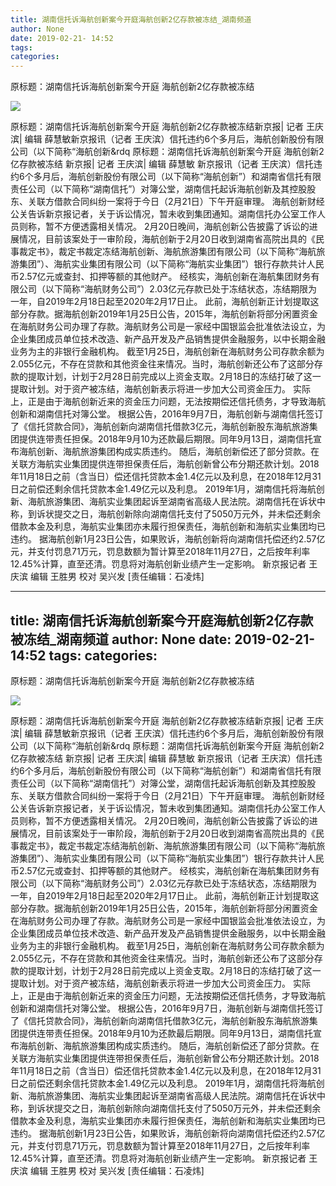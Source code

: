 ```yaml
---
title: 湖南信托诉海航创新案今开庭海航创新2亿存款被冻结_湖南频道
author: None
date: 2019-02-21- 14:52
tags: 
categories: 
---
```

原标题：湖南信托诉海航创新案今开庭 海航创新2亿存款被冻结
<!-- more -->
                
<img align="center" border="0" src="http://p2.ifengimg.com/a/2016/0810/204c433878d5cf9size1_w16_h16.png" />
                
            
原标题：湖南信托诉海航创新案今开庭 海航创新2亿存款被冻结新京报| 记者 王庆滨| 编辑 薛慧敏新京报讯（记者 王庆滨）信托违约6个多月后，海航创新股份有限公司（以下简称“海航创新&rdq
原标题：湖南信托诉海航创新案今开庭 海航创新2亿存款被冻结
新京报| 记者 王庆滨| 编辑 薛慧敏
新京报讯（记者 王庆滨）信托违约6个多月后，海航创新股份有限公司（以下简称“海航创新”）和湖南省信托有限责任公司（以下简称“湖南信托”）对簿公堂，湖南信托起诉海航创新及其控股股东、关联方借款合同纠纷一案将于今日（2月21日）下午开庭审理。
海航创新财经公关告诉新京报记者，关于诉讼情况，暂未收到集团通知。湖南信托办公室工作人员则称，暂不方便透露相关情况。
2月20日晚间，海航创新公告披露了诉讼的进展情况，目前该案处于一审阶段，海航创新于2月20日收到湖南省高院出具的《民事裁定书》，裁定书裁定冻结海航创新、海航旅游集团有限公司（以下简称“海航旅游集团”）、海航实业集团有限公司（以下简称“海航实业集团”）银行存款共计人民币2.57亿元或查封、扣押等额的其他财产。
经核实，海航创新在海航集团财务有限公司（以下简称“海航财务公司”）2.03亿元存款已处于冻结状态，冻结期限为一年，自2019年2月18日起至2020年2月17日止。
此前，海航创新正计划提取这部分存款。据海航创新2019年1月25日公告，2015年，海航创新将部分闲置资金在海航财务公司办理了存款。海航财务公司是一家经中国银监会批准依法设立，为企业集团成员单位技术改造、新产品开发及产品销售提供金融服务，以中长期金融业务为主的非银行金融机构。
截至1月25日，海航创新在海航财务公司存款余额为2.055亿元，不存在贷款和其他资金往来情况。当时，海航创新还公布了这部分存款的提取计划，计划于2月28日前完成以上资金支取。2月18日的冻结打破了这一提取计划。对于资产被冻结，海航创新表示将进一步加大公司资金压力。
实际上，正是由于海航创新近来的资金压力问题，无法按期偿还信托债务，才导致海航创新和湖南信托对簿公堂。
根据公告，2016年9月7日，海航创新与湖南信托签订了《信托贷款合同》，海航创新向湖南信托借款3亿元，海航创新股东海航旅游集团提供连带责任担保。2018年9月10为还款最后期限。同年9月13日，湖南信托宣布海航创新、海航旅游集团构成实质违约。
随后，海航创新偿还了部分贷款。在关联方海航实业集团提供连带担保责任后，海航创新曾公布分期还款计划。2018年11月18日之前（含当日）偿还信托贷款本金1.4亿元以及利息，在2018年12月31日之前偿还剩余信托贷款本金1.49亿元以及利息。
2019年1月，湖南信托将海航创新、海航旅游集团、海航实业集团起诉至湖南省高级人民法院。湖南信托在诉状中称，到诉状提交之日，海航创新除向湖南信托支付了5050万元外，并未偿还剩余借款本金及利息，海航实业集团亦未履行担保责任，海航创新和海航实业集团均已违约。
据海航创新1月23日公告，如果败诉，海航创新将向湖南信托偿还约2.57亿元，并支付罚息71万元，罚息数额为暂计算至2018年11月27日，之后按年利率12.45%计算，直至还清。罚息将对海航创新业绩产生一定影响。
新京报记者 王庆滨 编辑 王胜男 校对 吴兴发
[责任编辑：石凌炜]
            
---
title: 湖南信托诉海航创新案今开庭海航创新2亿存款被冻结_湖南频道
author: None
date: 2019-02-21- 14:52
tags: 
categories: 
---
原标题：湖南信托诉海航创新案今开庭 海航创新2亿存款被冻结
<!-- more -->
                
<img align="center" border="0" src="http://p2.ifengimg.com/a/2016/0810/204c433878d5cf9size1_w16_h16.png" />
                
            
原标题：湖南信托诉海航创新案今开庭 海航创新2亿存款被冻结新京报| 记者 王庆滨| 编辑 薛慧敏新京报讯（记者 王庆滨）信托违约6个多月后，海航创新股份有限公司（以下简称“海航创新&rdq
原标题：湖南信托诉海航创新案今开庭 海航创新2亿存款被冻结
新京报| 记者 王庆滨| 编辑 薛慧敏
新京报讯（记者 王庆滨）信托违约6个多月后，海航创新股份有限公司（以下简称“海航创新”）和湖南省信托有限责任公司（以下简称“湖南信托”）对簿公堂，湖南信托起诉海航创新及其控股股东、关联方借款合同纠纷一案将于今日（2月21日）下午开庭审理。
海航创新财经公关告诉新京报记者，关于诉讼情况，暂未收到集团通知。湖南信托办公室工作人员则称，暂不方便透露相关情况。
2月20日晚间，海航创新公告披露了诉讼的进展情况，目前该案处于一审阶段，海航创新于2月20日收到湖南省高院出具的《民事裁定书》，裁定书裁定冻结海航创新、海航旅游集团有限公司（以下简称“海航旅游集团”）、海航实业集团有限公司（以下简称“海航实业集团”）银行存款共计人民币2.57亿元或查封、扣押等额的其他财产。
经核实，海航创新在海航集团财务有限公司（以下简称“海航财务公司”）2.03亿元存款已处于冻结状态，冻结期限为一年，自2019年2月18日起至2020年2月17日止。
此前，海航创新正计划提取这部分存款。据海航创新2019年1月25日公告，2015年，海航创新将部分闲置资金在海航财务公司办理了存款。海航财务公司是一家经中国银监会批准依法设立，为企业集团成员单位技术改造、新产品开发及产品销售提供金融服务，以中长期金融业务为主的非银行金融机构。
截至1月25日，海航创新在海航财务公司存款余额为2.055亿元，不存在贷款和其他资金往来情况。当时，海航创新还公布了这部分存款的提取计划，计划于2月28日前完成以上资金支取。2月18日的冻结打破了这一提取计划。对于资产被冻结，海航创新表示将进一步加大公司资金压力。
实际上，正是由于海航创新近来的资金压力问题，无法按期偿还信托债务，才导致海航创新和湖南信托对簿公堂。
根据公告，2016年9月7日，海航创新与湖南信托签订了《信托贷款合同》，海航创新向湖南信托借款3亿元，海航创新股东海航旅游集团提供连带责任担保。2018年9月10为还款最后期限。同年9月13日，湖南信托宣布海航创新、海航旅游集团构成实质违约。
随后，海航创新偿还了部分贷款。在关联方海航实业集团提供连带担保责任后，海航创新曾公布分期还款计划。2018年11月18日之前（含当日）偿还信托贷款本金1.4亿元以及利息，在2018年12月31日之前偿还剩余信托贷款本金1.49亿元以及利息。
2019年1月，湖南信托将海航创新、海航旅游集团、海航实业集团起诉至湖南省高级人民法院。湖南信托在诉状中称，到诉状提交之日，海航创新除向湖南信托支付了5050万元外，并未偿还剩余借款本金及利息，海航实业集团亦未履行担保责任，海航创新和海航实业集团均已违约。
据海航创新1月23日公告，如果败诉，海航创新将向湖南信托偿还约2.57亿元，并支付罚息71万元，罚息数额为暂计算至2018年11月27日，之后按年利率12.45%计算，直至还清。罚息将对海航创新业绩产生一定影响。
新京报记者 王庆滨 编辑 王胜男 校对 吴兴发
[责任编辑：石凌炜]
            
